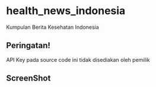 # health_news_indonesia

Kumpulan Berita Kesehatan Indonesia

## Peringatan!

API Key pada source code ini tidak disediakan oleh pemilik

## ScreenShot
